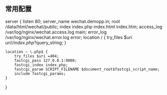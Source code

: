 ## 常用配置

server {
       listen       80;
       server_name wechat.demopp.in;
       root /data/html/wechat/public;
       index index.php index.html index.htm;
       access_log  /var/log/nginx/wechat.access.log main;
       error_log   /var/log/nginx/wechat.error.log error;
    location / {
       try_files $uri $uri/ /index.php?$query_string;
    }

    location ~ \.php$ {
        try_files $uri =404;
        fastcgi_pass 127.0.0.1:9000;
        fastcgi_index index.php;
        fastcgi_param SCRIPT_FILENAME $document_root$fastcgi_script_name;
        include fastcgi_params;
    }

}
